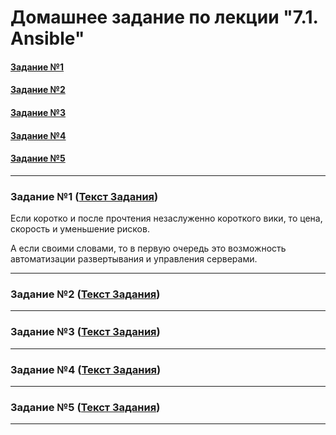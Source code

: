 # Домашнее задание по лекции "7.1. Ansible"

#### [Задание №1](#задание-1-текст-задания)
#### [Задание №2](#задание-2-текст-задания)
#### [Задание №3](#задание-3-текст-задания)
#### [Задание №4](#задание-4-текст-задания)
#### [Задание №5](#задание-5-текст-задания)

---

### Задание №1 ([Текст Задания](https://github.com/netology-code/sdvps-homeworks/blob/main/7-01.md#%D0%B7%D0%B0%D0%B4%D0%B0%D0%BD%D0%B8%D0%B5-1))

Если коротко и после прочтения незаслуженно короткого вики, то цена, скорость и уменьшение рисков.

А если своими словами, то в первую очередь это возможность автоматизации развертывания и управления серверами.

---

### Задание №2 ([Текст Задания](https://github.com/netology-code/sdvps-homeworks/blob/main/7-01.md#%D0%B7%D0%B0%D0%B4%D0%B0%D0%BD%D0%B8%D0%B5-2))

---

### Задание №3 ([Текст Задания](https://github.com/netology-code/sdvps-homeworks/blob/main/7-01.md#%D0%B7%D0%B0%D0%B4%D0%B0%D0%BD%D0%B8%D0%B5-3))

---

### Задание №4 ([Текст Задания](https://github.com/netology-code/sdvps-homeworks/blob/main/7-01.md#%D0%B7%D0%B0%D0%B4%D0%B0%D0%BD%D0%B8%D0%B5-4))

---

### Задание №5 ([Текст Задания](https://github.com/netology-code/sdvps-homeworks/blob/main/7-01.md#%D0%B7%D0%B0%D0%B4%D0%B0%D0%BD%D0%B8%D0%B5-5))

---